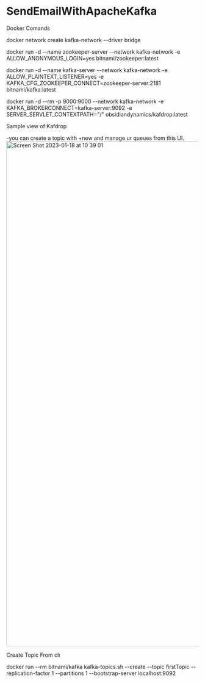 # SendEmailWithApacheKafka
Docker Comands

docker network create kafka-network --driver bridge

docker run -d --name zookeeper-server  --network kafka-network  -e ALLOW_ANONYMOUS_LOGIN=yes   bitnami/zookeeper:latest

docker run -d --name kafka-server   --network kafka-network   -e ALLOW_PLAINTEXT_LISTENER=yes  -e KAFKA_CFG_ZOOKEEPER_CONNECT=zookeeper-server:2181   bitnami/kafka:latest

docker run -d --rm -p 9000:9000   --network kafka-network   -e KAFKA_BROKERCONNECT=kafka-server:9092  -e SERVER_SERVLET_CONTEXTPATH="/"  obsidiandynamics/kafdrop:latest

Sample view of Kafdrop 



-you can create a topic with +new and manage ur queues from this UI.  
<img width="1324" alt="Screen Shot 2023-01-18 at 10 39 01" src="https://user-images.githubusercontent.com/53566797/213111954-ca89a71f-9991-4279-82ac-60c2355ae458.png">

Create Topic From clı

docker run --rm bitnami/kafka kafka-topics.sh --create --topic firstTopic --replication-factor 1 --partitions 1  --bootstrap-server localhost:9092

